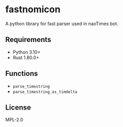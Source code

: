 # fastnomicon

A python library for fast parser used in naoTimes bot.

## Requirements
- Python 3.10+
- Rust 1.80.0+

## Functions
- `parse_timestring`
- `parse_timestring_as_timdelta`

## License

MPL-2.0
